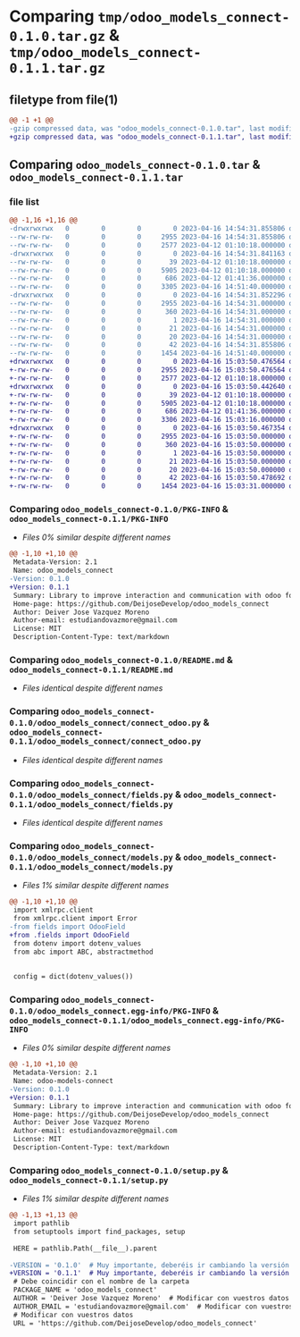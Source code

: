 # Comparing `tmp/odoo_models_connect-0.1.0.tar.gz` & `tmp/odoo_models_connect-0.1.1.tar.gz`

## filetype from file(1)

```diff
@@ -1 +1 @@
-gzip compressed data, was "odoo_models_connect-0.1.0.tar", last modified: Sun Apr 16 14:54:31 2023, max compression
+gzip compressed data, was "odoo_models_connect-0.1.1.tar", last modified: Sun Apr 16 15:03:50 2023, max compression
```

## Comparing `odoo_models_connect-0.1.0.tar` & `odoo_models_connect-0.1.1.tar`

### file list

```diff
@@ -1,16 +1,16 @@
-drwxrwxrwx   0        0        0        0 2023-04-16 14:54:31.855806 odoo_models_connect-0.1.0/
--rw-rw-rw-   0        0        0     2955 2023-04-16 14:54:31.855806 odoo_models_connect-0.1.0/PKG-INFO
--rw-rw-rw-   0        0        0     2577 2023-04-12 01:10:18.000000 odoo_models_connect-0.1.0/README.md
-drwxrwxrwx   0        0        0        0 2023-04-16 14:54:31.841163 odoo_models_connect-0.1.0/odoo_models_connect/
--rw-rw-rw-   0        0        0       39 2023-04-12 01:10:18.000000 odoo_models_connect-0.1.0/odoo_models_connect/__init__.py
--rw-rw-rw-   0        0        0     5905 2023-04-12 01:10:18.000000 odoo_models_connect-0.1.0/odoo_models_connect/connect_odoo.py
--rw-rw-rw-   0        0        0      686 2023-04-12 01:41:36.000000 odoo_models_connect-0.1.0/odoo_models_connect/fields.py
--rw-rw-rw-   0        0        0     3305 2023-04-16 14:51:40.000000 odoo_models_connect-0.1.0/odoo_models_connect/models.py
-drwxrwxrwx   0        0        0        0 2023-04-16 14:54:31.852296 odoo_models_connect-0.1.0/odoo_models_connect.egg-info/
--rw-rw-rw-   0        0        0     2955 2023-04-16 14:54:31.000000 odoo_models_connect-0.1.0/odoo_models_connect.egg-info/PKG-INFO
--rw-rw-rw-   0        0        0      360 2023-04-16 14:54:31.000000 odoo_models_connect-0.1.0/odoo_models_connect.egg-info/SOURCES.txt
--rw-rw-rw-   0        0        0        1 2023-04-16 14:54:31.000000 odoo_models_connect-0.1.0/odoo_models_connect.egg-info/dependency_links.txt
--rw-rw-rw-   0        0        0       21 2023-04-16 14:54:31.000000 odoo_models_connect-0.1.0/odoo_models_connect.egg-info/requires.txt
--rw-rw-rw-   0        0        0       20 2023-04-16 14:54:31.000000 odoo_models_connect-0.1.0/odoo_models_connect.egg-info/top_level.txt
--rw-rw-rw-   0        0        0       42 2023-04-16 14:54:31.855806 odoo_models_connect-0.1.0/setup.cfg
--rw-rw-rw-   0        0        0     1454 2023-04-16 14:51:40.000000 odoo_models_connect-0.1.0/setup.py
+drwxrwxrwx   0        0        0        0 2023-04-16 15:03:50.476564 odoo_models_connect-0.1.1/
+-rw-rw-rw-   0        0        0     2955 2023-04-16 15:03:50.476564 odoo_models_connect-0.1.1/PKG-INFO
+-rw-rw-rw-   0        0        0     2577 2023-04-12 01:10:18.000000 odoo_models_connect-0.1.1/README.md
+drwxrwxrwx   0        0        0        0 2023-04-16 15:03:50.442640 odoo_models_connect-0.1.1/odoo_models_connect/
+-rw-rw-rw-   0        0        0       39 2023-04-12 01:10:18.000000 odoo_models_connect-0.1.1/odoo_models_connect/__init__.py
+-rw-rw-rw-   0        0        0     5905 2023-04-12 01:10:18.000000 odoo_models_connect-0.1.1/odoo_models_connect/connect_odoo.py
+-rw-rw-rw-   0        0        0      686 2023-04-12 01:41:36.000000 odoo_models_connect-0.1.1/odoo_models_connect/fields.py
+-rw-rw-rw-   0        0        0     3306 2023-04-16 15:03:16.000000 odoo_models_connect-0.1.1/odoo_models_connect/models.py
+drwxrwxrwx   0        0        0        0 2023-04-16 15:03:50.467354 odoo_models_connect-0.1.1/odoo_models_connect.egg-info/
+-rw-rw-rw-   0        0        0     2955 2023-04-16 15:03:50.000000 odoo_models_connect-0.1.1/odoo_models_connect.egg-info/PKG-INFO
+-rw-rw-rw-   0        0        0      360 2023-04-16 15:03:50.000000 odoo_models_connect-0.1.1/odoo_models_connect.egg-info/SOURCES.txt
+-rw-rw-rw-   0        0        0        1 2023-04-16 15:03:50.000000 odoo_models_connect-0.1.1/odoo_models_connect.egg-info/dependency_links.txt
+-rw-rw-rw-   0        0        0       21 2023-04-16 15:03:50.000000 odoo_models_connect-0.1.1/odoo_models_connect.egg-info/requires.txt
+-rw-rw-rw-   0        0        0       20 2023-04-16 15:03:50.000000 odoo_models_connect-0.1.1/odoo_models_connect.egg-info/top_level.txt
+-rw-rw-rw-   0        0        0       42 2023-04-16 15:03:50.478692 odoo_models_connect-0.1.1/setup.cfg
+-rw-rw-rw-   0        0        0     1454 2023-04-16 15:03:31.000000 odoo_models_connect-0.1.1/setup.py
```

### Comparing `odoo_models_connect-0.1.0/PKG-INFO` & `odoo_models_connect-0.1.1/PKG-INFO`

 * *Files 0% similar despite different names*

```diff
@@ -1,10 +1,10 @@
 Metadata-Version: 2.1
 Name: odoo_models_connect
-Version: 0.1.0
+Version: 0.1.1
 Summary: Library to improve interaction and communication with odoo for integration with other technologies.
 Home-page: https://github.com/DeijoseDevelop/odoo_models_connect
 Author: Deiver Jose Vazquez Moreno
 Author-email: estudiandovazmore@gmail.com
 License: MIT
 Description-Content-Type: text/markdown
```

### Comparing `odoo_models_connect-0.1.0/README.md` & `odoo_models_connect-0.1.1/README.md`

 * *Files identical despite different names*

### Comparing `odoo_models_connect-0.1.0/odoo_models_connect/connect_odoo.py` & `odoo_models_connect-0.1.1/odoo_models_connect/connect_odoo.py`

 * *Files identical despite different names*

### Comparing `odoo_models_connect-0.1.0/odoo_models_connect/fields.py` & `odoo_models_connect-0.1.1/odoo_models_connect/fields.py`

 * *Files identical despite different names*

### Comparing `odoo_models_connect-0.1.0/odoo_models_connect/models.py` & `odoo_models_connect-0.1.1/odoo_models_connect/models.py`

 * *Files 1% similar despite different names*

```diff
@@ -1,10 +1,10 @@
 import xmlrpc.client
 from xmlrpc.client import Error
-from fields import OdooField
+from .fields import OdooField
 from dotenv import dotenv_values
 from abc import ABC, abstractmethod
 
 
 config = dict(dotenv_values())
```

### Comparing `odoo_models_connect-0.1.0/odoo_models_connect.egg-info/PKG-INFO` & `odoo_models_connect-0.1.1/odoo_models_connect.egg-info/PKG-INFO`

 * *Files 0% similar despite different names*

```diff
@@ -1,10 +1,10 @@
 Metadata-Version: 2.1
 Name: odoo-models-connect
-Version: 0.1.0
+Version: 0.1.1
 Summary: Library to improve interaction and communication with odoo for integration with other technologies.
 Home-page: https://github.com/DeijoseDevelop/odoo_models_connect
 Author: Deiver Jose Vazquez Moreno
 Author-email: estudiandovazmore@gmail.com
 License: MIT
 Description-Content-Type: text/markdown
```

### Comparing `odoo_models_connect-0.1.0/setup.py` & `odoo_models_connect-0.1.1/setup.py`

 * *Files 1% similar despite different names*

```diff
@@ -1,13 +1,13 @@
 import pathlib
 from setuptools import find_packages, setup
 
 HERE = pathlib.Path(__file__).parent
 
-VERSION = '0.1.0'  # Muy importante, deberéis ir cambiando la versión de vuestra librería según incluyáis nuevas funcionalidades
+VERSION = '0.1.1'  # Muy importante, deberéis ir cambiando la versión de vuestra librería según incluyáis nuevas funcionalidades
 # Debe coincidir con el nombre de la carpeta
 PACKAGE_NAME = 'odoo_models_connect'
 AUTHOR = 'Deiver Jose Vazquez Moreno'  # Modificar con vuestros datos
 AUTHOR_EMAIL = 'estudiandovazmore@gmail.com'  # Modificar con vuestros datos
 # Modificar con vuestros datos
 URL = 'https://github.com/DeijoseDevelop/odoo_models_connect'
```

